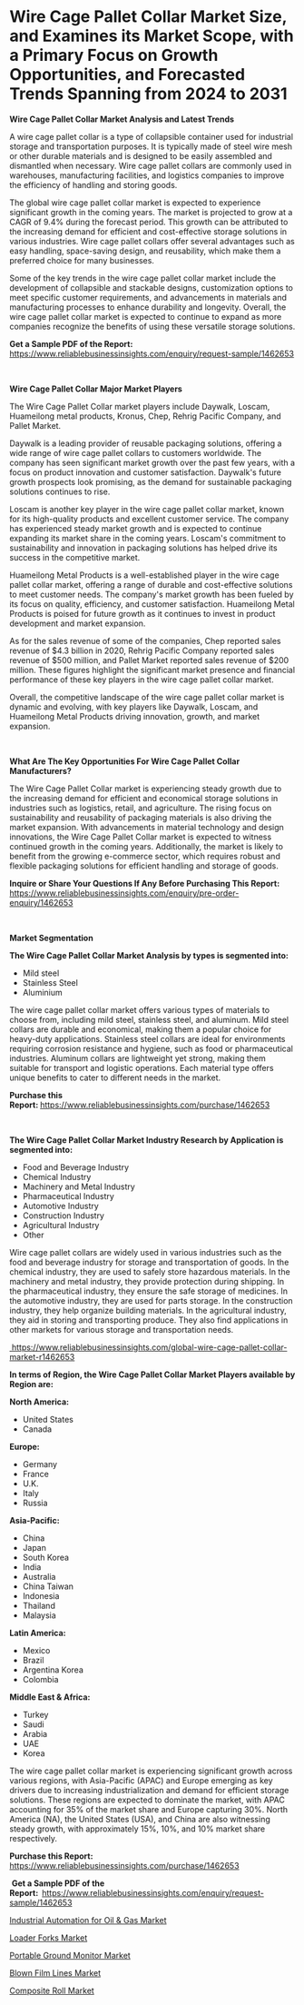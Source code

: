 <p><h1>Wire Cage Pallet Collar Market Size, and Examines its Market Scope, with a Primary Focus on Growth Opportunities, and Forecasted Trends Spanning from 2024 to 2031</h1></p><p><strong>Wire Cage Pallet Collar Market Analysis and Latest Trends</strong></p>
<p><p>A wire cage pallet collar is a type of collapsible container used for industrial storage and transportation purposes. It is typically made of steel wire mesh or other durable materials and is designed to be easily assembled and dismantled when necessary. Wire cage pallet collars are commonly used in warehouses, manufacturing facilities, and logistics companies to improve the efficiency of handling and storing goods.</p><p>The global wire cage pallet collar market is expected to experience significant growth in the coming years. The market is projected to grow at a CAGR of 9.4% during the forecast period. This growth can be attributed to the increasing demand for efficient and cost-effective storage solutions in various industries. Wire cage pallet collars offer several advantages such as easy handling, space-saving design, and reusability, which make them a preferred choice for many businesses.</p><p>Some of the key trends in the wire cage pallet collar market include the development of collapsible and stackable designs, customization options to meet specific customer requirements, and advancements in materials and manufacturing processes to enhance durability and longevity. Overall, the wire cage pallet collar market is expected to continue to expand as more companies recognize the benefits of using these versatile storage solutions.</p></p>
<p><strong>Get a Sample PDF of the Report:&nbsp;</strong> <a href="https://www.reliablebusinessinsights.com/enquiry/request-sample/1462653">https://www.reliablebusinessinsights.com/enquiry/request-sample/1462653</a></p>
<p>&nbsp;</p>
<p><strong>Wire Cage Pallet Collar Major Market Players</strong></p>
<p><p>The Wire Cage Pallet Collar market players include Daywalk, Loscam, Huameilong metal products, Kronus, Chep, Rehrig Pacific Company, and Pallet Market. </p><p>Daywalk is a leading provider of reusable packaging solutions, offering a wide range of wire cage pallet collars to customers worldwide. The company has seen significant market growth over the past few years, with a focus on product innovation and customer satisfaction. Daywalk's future growth prospects look promising, as the demand for sustainable packaging solutions continues to rise.</p><p>Loscam is another key player in the wire cage pallet collar market, known for its high-quality products and excellent customer service. The company has experienced steady market growth and is expected to continue expanding its market share in the coming years. Loscam's commitment to sustainability and innovation in packaging solutions has helped drive its success in the competitive market.</p><p>Huameilong Metal Products is a well-established player in the wire cage pallet collar market, offering a range of durable and cost-effective solutions to meet customer needs. The company's market growth has been fueled by its focus on quality, efficiency, and customer satisfaction. Huameilong Metal Products is poised for future growth as it continues to invest in product development and market expansion.</p><p>As for the sales revenue of some of the companies, Chep reported sales revenue of $4.3 billion in 2020, Rehrig Pacific Company reported sales revenue of $500 million, and Pallet Market reported sales revenue of $200 million. These figures highlight the significant market presence and financial performance of these key players in the wire cage pallet collar market. </p><p>Overall, the competitive landscape of the wire cage pallet collar market is dynamic and evolving, with key players like Daywalk, Loscam, and Huameilong Metal Products driving innovation, growth, and market expansion.</p></p>
<p>&nbsp;</p>
<p><strong>What Are The Key Opportunities For Wire Cage Pallet Collar Manufacturers?</strong></p>
<p><p>The Wire Cage Pallet Collar market is experiencing steady growth due to the increasing demand for efficient and economical storage solutions in industries such as logistics, retail, and agriculture. The rising focus on sustainability and reusability of packaging materials is also driving the market expansion. With advancements in material technology and design innovations, the Wire Cage Pallet Collar market is expected to witness continued growth in the coming years. Additionally, the market is likely to benefit from the growing e-commerce sector, which requires robust and flexible packaging solutions for efficient handling and storage of goods.</p></p>
<p><strong>Inquire or Share Your Questions If Any Before Purchasing This Report:</strong> <a href="https://www.reliablebusinessinsights.com/enquiry/pre-order-enquiry/1462653">https://www.reliablebusinessinsights.com/enquiry/pre-order-enquiry/1462653</a></p>
<p>&nbsp;</p>
<p><strong>Market Segmentation</strong></p>
<p><strong>The Wire Cage Pallet Collar Market Analysis by types is segmented into:</strong></p>
<p><ul><li>Mild steel</li><li>Stainless Steel</li><li>Aluminium</li></ul></p>
<p><p>The wire cage pallet collar market offers various types of materials to choose from, including mild steel, stainless steel, and aluminum. Mild steel collars are durable and economical, making them a popular choice for heavy-duty applications. Stainless steel collars are ideal for environments requiring corrosion resistance and hygiene, such as food or pharmaceutical industries. Aluminum collars are lightweight yet strong, making them suitable for transport and logistic operations. Each material type offers unique benefits to cater to different needs in the market.</p></p>
<p><strong>Purchase this Report:&nbsp;</strong><a href="https://www.reliablebusinessinsights.com/purchase/1462653">https://www.reliablebusinessinsights.com/purchase/1462653</a></p>
<p>&nbsp;</p>
<p><strong>The Wire Cage Pallet Collar Market Industry Research by Application is segmented into:</strong></p>
<p><ul><li>Food and Beverage Industry</li><li>Chemical Industry</li><li>Machinery and Metal Industry</li><li>Pharmaceutical Industry</li><li>Automotive Industry</li><li>Construction Industry</li><li>Agricultural Industry</li><li>Other</li></ul></p>
<p><p>Wire cage pallet collars are widely used in various industries such as the food and beverage industry for storage and transportation of goods. In the chemical industry, they are used to safely store hazardous materials. In the machinery and metal industry, they provide protection during shipping. In the pharmaceutical industry, they ensure the safe storage of medicines. In the automotive industry, they are used for parts storage. In the construction industry, they help organize building materials. In the agricultural industry, they aid in storing and transporting produce. They also find applications in other markets for various storage and transportation needs.</p></p>
<p><a href="https://www.reliablebusinessinsights.com/global-wire-cage-pallet-collar-market-r1462653">&nbsp;https://www.reliablebusinessinsights.com/global-wire-cage-pallet-collar-market-r1462653</a></p>
<p><strong>In terms of Region, the Wire Cage Pallet Collar Market Players available by Region are:</strong></p>
<p>
    <p> <strong> North America: </strong>
        <ul>
            <li>United States</li>
            <li>Canada</li>
        </ul>
        </p> 
    <p> <strong> Europe: </strong>
        <ul>
            <li>Germany</li>
            <li>France</li>
            <li>U.K.</li>
            <li>Italy</li>
            <li>Russia</li>
        </ul>
        </p> 
    <p> <strong> Asia-Pacific: </strong>
        <ul>
            <li>China</li>
            <li>Japan</li>
            <li>South Korea</li>
            <li>India</li>
            <li>Australia</li>
            <li>China Taiwan</li>
            <li>Indonesia</li>
            <li>Thailand</li>
            <li>Malaysia</li>
        </ul>
        </p> 
    <p> <strong> Latin America: </strong>
        <ul>
            <li>Mexico</li>
            <li>Brazil</li>
            <li>Argentina Korea</li>
            <li>Colombia</li>
        </ul>
        </p> 
    <p> <strong> Middle East & Africa: </strong>
        <ul>
            <li>Turkey</li>
            <li>Saudi</li>
            <li>Arabia</li>
            <li>UAE</li>
            <li>Korea</li>
        </ul>
    </p>
    </p>
<p><p>The wire cage pallet collar market is experiencing significant growth across various regions, with Asia-Pacific (APAC) and Europe emerging as key drivers due to increasing industrialization and demand for efficient storage solutions. These regions are expected to dominate the market, with APAC accounting for 35% of the market share and Europe capturing 30%. North America (NA), the United States (USA), and China are also witnessing steady growth, with approximately 15%, 10%, and 10% market share respectively.</p></p>
<p><strong>Purchase this Report: </strong><a href="https://www.reliablebusinessinsights.com/purchase/1462653">https://www.reliablebusinessinsights.com/purchase/1462653</a></p>
<p>&nbsp;<strong>Get a Sample PDF of the Report:&nbsp;&nbsp;</strong><a href="https://www.reliablebusinessinsights.com/enquiry/request-sample/1462653">https://www.reliablebusinessinsights.com/enquiry/request-sample/1462653</a></p>
<p><strong></strong></p>
<p><p><a href="https://github.com/santosh758595/Market-Research-Report-List-5/blob/main/industrial-automation-for-oil-gas-market.md">Industrial Automation for Oil & Gas Market</a></p><p><a href="https://medium.com/@raap8632472024/global-loader-forks-market-size-is-expected-to-experience-a-cagr-of-11-8-c47eeae3005b">Loader Forks Market</a></p><p><a href="https://medium.com/@graciakennyta2311/portable-ground-monitor-market-a-global-and-regional-analysis-focus-on-region-country-level-eae4a866b055">Portable Ground Monitor Market</a></p><p><a href="https://medium.com/@alexander.murray3455/blown-film-lines-market-growth-outlook-from-2024-to-2031-and-it-is-projecting-at-4-3-6ac7e359c3cd">Blown Film Lines Market</a></p><p><a href="https://medium.com/@clairhane1992/exploring-composite-roll-market-dynamics-global-trends-and-future-growth-prospects-2024-2031-f8739a759641">Composite Roll Market</a></p></p>